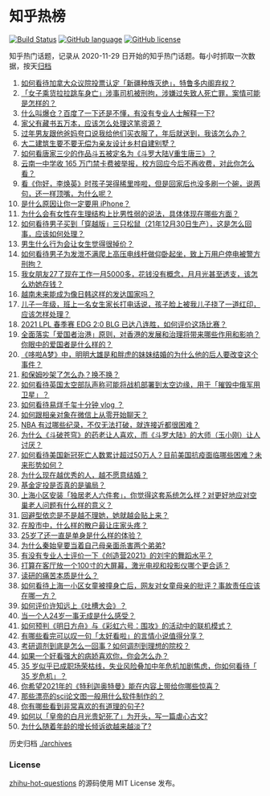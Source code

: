 # 知乎热榜
[![Build Status](https://github.com/ToWeLong/zhihu-hot-questions/workflows/CI/badge.svg)](https://github.com/ToWeLong/zhihu-hot-questions/actions)
[![GitHub language](https://img.shields.io/badge/language-golang-orange.svg)](https://golang.org/)
[![GitHub license](https://img.shields.io/github/license/ToWeLong/zhihu-hot-questions)](https://github.com/ToWeLong/zhihu-hot-questions/blob/main/LICENSE)

知乎热门话题，记录从 2020-11-29 日开始的知乎热门话题。每小时抓取一次数据，按天[归档](./archives)

<!-- BEGIN -->

1. [如何看待加拿大众议院投票认定「新疆种族灭绝」，特鲁多内阁弃权？](https://www.zhihu.com/question/445945386)
1. [「女子乘货拉拉跳车身亡」涉事司机被刑拘，涉嫌过失致人死亡罪，案情可能是怎样的？](https://www.zhihu.com/question/445981125)
1. [什么叫爆仓？百度了一下还是不懂，有没有专业人士解释一下?](https://www.zhihu.com/question/445888287)
1. [家父有藏书五万本，应该怎么处理这笔资源？](https://www.zhihu.com/question/445645653)
1. [过年男友跟他爸妈夸口说我给他们买衣服了，年后就送到，我该怎么办？](https://www.zhihu.com/question/445509834)
1. [大二建筑生要不要无偿为亲友设计乡村自建别墅？](https://www.zhihu.com/question/445326537)
1. [如何看唐家三少的作品斗五被定名为《斗罗大陆V重生唐三》？](https://www.zhihu.com/question/445447806)
1. [云南一中学收 165 万门禁卡费被举报，校方回应今后不再收费，对此你怎么看？](https://www.zhihu.com/question/445737309)
1. [看《你好，李焕英》时孩子哭得稀里哗啦，但是回家后也没多刷一个碗，说两句，还一样顶嘴，为什么呢？](https://www.zhihu.com/question/444936831)
1. [是什么原因让你一定要用 iPhone？](https://www.zhihu.com/question/404878335)
1. [为什么会有女性在生理结构上比男性弱的说法，具体体现在哪些方面？](https://www.zhihu.com/question/444357475)
1. [如何看待男子买到「穿越版」三只松鼠（21年12月30日生产），这是怎么回事，应该如何处理？](https://www.zhihu.com/question/445543821)
1. [男生什么行为会让女生觉得很掉价？](https://www.zhihu.com/question/444620467)
1. [如何看待男子为发泄不满爬上高压电线杆做仰卧起坐，致上万用户停电被警方刑拘？](https://www.zhihu.com/question/445926800)
1. [我女朋友27了现在工作一月5000多，花钱没有概念，月月光甚至透支，该怎么劝她存钱？](https://www.zhihu.com/question/428842571)
1. [越南未来能成为像日韩这样的发达国家吗？](https://www.zhihu.com/question/444791247)
1. [儿子一年级，班上一名女生家长打电话说，孩子脸上被我儿子挠了一道红印，应该怎样处理？](https://www.zhihu.com/question/438950620)
1. [2021 LPL 春季赛 EDG 2:0 BLG 已达八连胜，如何评价这场比赛？](https://www.zhihu.com/question/445943781)
1. [全面落实「爱国者治港」原则，对香港的发展和治理将带来哪些作用和影响？你眼中的爱国者是什么样的？](https://www.zhihu.com/question/445782320)
1. [《哆啦A梦》中，明明大雄是和胖虎的妹妹结婚的为什么他的后人要改变这个事件？](https://www.zhihu.com/question/66532629)
1. [和保姆吵架了怎么办？换不换？](https://www.zhihu.com/question/399101032)
1. [如何看待英国太空部队声称可能将战机部署到太空边缘，用于「摧毁中俄军用卫星」？](https://www.zhihu.com/question/445946498)
1. [如何看待易烊千玺十分钟 vlog ？](https://www.zhihu.com/question/445976166)
1. [如何跟相亲对象在微信上从零开始聊天？](https://www.zhihu.com/question/265792380)
1. [NBA 有过哪些纪录，不仅无法打破，就连接近都很困难？](https://www.zhihu.com/question/445288965)
1. [为什么《斗破苍穹》的药老让人喜欢，而《斗罗大陆》的大师（玉小刚）让人讨厌？](https://www.zhihu.com/question/440621192)
1. [如何看待美国新冠死亡人数累计超过50万人？目前美国抗疫面临哪些困难？未来形势如何？](https://www.zhihu.com/question/445875235)
1. [为什么现在越优秀的人，越不愿意结婚？](https://www.zhihu.com/question/445071633)
1. [基金定投是否真的是骗局？](https://www.zhihu.com/question/21896324)
1. [上海小区安装「独居老人六件套」，你觉得这套系统怎么样？对更好地应对空巢老人问题有什么样的意义？](https://www.zhihu.com/question/445763028)
1. [回避型依恋是不是越不理她，她就越会贴上来？](https://www.zhihu.com/question/435640356)
1. [在股市中，什么样的散户最让庄家头疼？](https://www.zhihu.com/question/316561088)
1. [25岁了还一直是单身是什么样的体验？](https://www.zhihu.com/question/33522031)
1. [为什么秦始皇要当着自己母亲面杀害两个弟弟?](https://www.zhihu.com/question/435612189)
1. [有没有专业人士评价一下《创造营2021》的刘宇的舞蹈水平？](https://www.zhihu.com/question/445515188)
1. [打算在客厅放一个100寸的大屏幕，激光电视和投影仪哪个更合适？](https://www.zhihu.com/question/441824735)
1. [读研的痛苦本质是什么？](https://www.zhihu.com/question/441072611)
1. [如何看待上海一小区女童被撞身亡后，网友对女童母亲的批评？事故责任应该在哪一方？](https://www.zhihu.com/question/445872757)
1. [如何评价许知远上《吐槽大会》？](https://www.zhihu.com/question/445637145)
1. [当一个人24岁一事无成是什么感受？](https://www.zhihu.com/question/300782068)
1. [如何预判《明日方舟》与《彩虹六号：围攻》的活动中的联机模式？](https://www.zhihu.com/question/445945176)
1. [有哪些看完可以叹一句「太好看啦」的言情小说值得分享？](https://www.zhihu.com/question/324506216)
1. [考研调剂到底是怎么一回事？如何调剂到理想的院校？](https://www.zhihu.com/question/307851940)
1. [如果一个好看强大的病娇喜欢你，你会怎么办？](https://www.zhihu.com/question/361078749)
1. [35 岁似乎已成职场荣枯线，失业风险叠加中年危机加剧焦虑，你如何看待「 35 岁危机」？](https://www.zhihu.com/question/445920473)
1. [你希望2021年的《特利迦奥特曼》能在内容上带给你哪些惊喜？](https://www.zhihu.com/question/444946402)
1. [那些漂亮的sci论文图一般用什么软件制作的？](https://www.zhihu.com/question/27474094)
1. [你有哪些看到非常喜欢的有道理的句子?](https://www.zhihu.com/question/434564397)
1. [如何以「皇帝的白月光贵妃死了」为开头，写一篇虐心古文?](https://www.zhihu.com/question/435694240)
1. [为什么随着年龄的增长倾诉欲越来越淡了?](https://www.zhihu.com/question/441865781)

<!-- END -->

历史归档 [./archives](./archives)


### License
[zhihu-hot-questions](https://github.com/towelong/zhihu-hot-questions) 的源码使用 MIT License 发布。